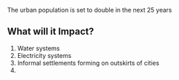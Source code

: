 The urban population is set to double in the next 25 years
## What will it Impact?
1. Water systems
2. Electricity systems
3. Informal settlements forming on outskirts of cities
4. 